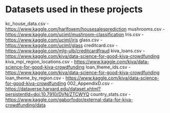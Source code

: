 # Datasets used in these projects

kc_house_data.csv - https://www.kaggle.com/harlfoxem/housesalesprediction
mushrooms.csv - https://www.kaggle.com/uciml/mushroom-classification
Iris.csv - https://www.kaggle.com/uciml/iris
glass.csv - https://www.kaggle.com/uciml/glass
creditcard.csv - https://www.kaggle.com/mlg-ulb/creditcardfraud
kiva_loans.csv - https://www.kaggle.com/kiva/data-science-for-good-kiva-crowdfunding
kiva_mpi_region_locations.csv - https://www.kaggle.com/kiva/data-science-for-good-kiva-crowdfunding
loan_theme_ids.csv - https://www.kaggle.com/kiva/data-science-for-good-kiva-crowdfunding
loan_theme_by_region.csv - https://www.kaggle.com/kiva/data-science-for-good-kiva-crowdfunding
002_AppendixD.csv - https://dataverse.harvard.edu/dataset.xhtml?persistentId=doi:10.7910/DVN/ZTCWYQ
country_stats.csv - https://www.kaggle.com/gaborfodor/external-data-for-kiva-crowdfunding/data
